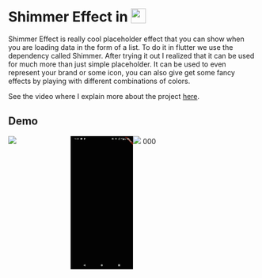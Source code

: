 # Shimmer Effect in  <img src='http://sovitpoudel.com.np/wp-content/uploads/2019/01/flutter.png' height='30' width='30' align='top'>

Shimmer Effect is really cool placeholder effect that you can show when you are loading data in the form of a list. To do it in flutter we use the dependency called Shimmer. After trying it out I realized that it can be used for much more than just simple placeholder. It can be used to even represent your brand or some icon, you can also give get some fancy effects by playing with different combinations of colors.

See the video where I explain more about the project [here](https://youtu.be/EVO5958KU8o).

## Demo

<img src='https://github.com/Ronak99/Shimmer-Effect-Flutter/blob/master/ss/first.gif' align='left' width='25%'>

<img src='https://github.com/Ronak99/Shimmer-Effect-Flutter/blob/master/ss/second.gif' align='left' width='25%'>

<img src='https://github.com/Ronak99/Shimmer-Effect-Flutter/blob/master/ss/third.gif' width='25%'>
000
